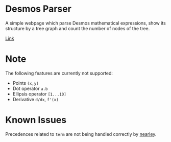 # Desmos Parser

A simple webpage which parse Desmos mathematical expressions, show its structure by a tree graph and count the number of nodes of the tree.

[Link](https://graphemecluster.github.io/desmos-parser/)

# Note

The following features are currently not supported:

- Points `(x,y)`
- Dot operator `a.b`
- Ellipsis operator `[1...10]`
- Derivative `d/dx`, `f'(x)`

# Known Issues

Precedences related to `term` are not being handled correctly by [nearley](https://github.com/kach/nearley).
